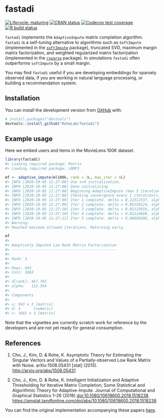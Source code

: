 
<!-- README.md is generated from README.Rmd. Please edit that file -->

# fastadi

<!-- badges: start -->

[![Lifecycle:
maturing](https://img.shields.io/badge/lifecycle-maturing-blue.svg)](https://www.tidyverse.org/lifecycle/#maturing)
[![CRAN
status](https://www.r-pkg.org/badges/version/fastadi)](https://CRAN.R-project.org/package=fastadi)
[![Codecov test
coverage](https://codecov.io/gh/RoheLab/fastadi/branch/master/graph/badge.svg)](https://codecov.io/gh/RoheLab/fastadi?branch=master)
[![R build
status](https://github.com/RoheLab/fastadi/workflows/R-CMD-check/badge.svg)](https://github.com/RoheLab/fastadi/actions)
<!-- badges: end -->

`fastadi` implements the `AdaptiveImpute` matrix completion algorithm.
`fastadi` is a self-tuning alternative to algorithms such as
`SoftImpute` (implemented in the
[`softImpute`](https://cran.r-project.org/package=softImpute) package),
truncated SVD, maximum margin matrix factorization, and weighted
regularized matrix factorization (implemented in the
[`rsparse`](https://github.com/rexyai/rsparse) package). In simulations
`fastadi` often outperforms `softImpute` by a small margin.

You may find `fastadi` useful if you are developing embeddings for
sparsely observed data, if you are working in natural language
processing, or building a recommendation system.

## Installation

You can install the development version from
[GitHub](https://github.com/) with:

``` r
# install.packages("devtools")
devtools::install_github("RoheLab/fastadi")
```

## Example usage

Here we embed users and items in the MovieLens 100K dataset.

``` r
library(fastadi)
#> Loading required package: Matrix
#> Loading required package: LRMF3

mf <- adaptive_impute(ml100k, rank = 3L, max_iter = 5L)
#> INFO [2020-10-05 11:27:08] Use svd initialization.
#> INFO [2020-10-05 11:27:08] Done initializing.
#> INFO [2020-10-05 11:27:08] Beginning AdaptiveImpute (max 5 iterations).
#> INFO [2020-10-05 11:27:08] Checking convergence every 1 iteration(s).
#> INFO [2020-10-05 11:27:09] Iter 1 complete. delta = 0.22312337, alpha = 184.71
#> INFO [2020-10-05 11:27:09] Iter 2 complete. delta = 0.05159124, alpha = 154.411
#> INFO [2020-10-05 11:27:10] Iter 3 complete. delta = 0.02125919, alpha = 135.61
#> INFO [2020-10-05 11:27:10] Iter 4 complete. delta = 0.01114668, alpha = 122.308
#> INFO [2020-10-05 11:27:11] Iter 5 complete. delta = 0.00669206, alpha = 112.354
#> Warning: 
#> Reached maximum allowed iterations. Returning early.
```

``` r
mf
#> 
#> Adaptively Imputed Low Rank Matrix Factorization
#> ------------------------------------------------
#> 
#> Rank: 3
#> 
#> Rows: 943
#> Cols: 1682
#> 
#> d[rank]: 467.762
#> alpha:   112.354
#> 
#> Components
#> 
#> u: 943 x 3 [matrix] 
#> d: 3      [numeric] 
#> v: 1682 x 3 [matrix]
```

Note that the vignettes are currently scratch work for reference by the
developers and are not yet ready for general consumption.

## References

1.  Cho, J., Kim, D. & Rohe, K. Asymptotic Theory for Estimating the
    Singular Vectors and Values of a Partially-observed Low Rank Matrix
    with Noise. arXiv:1508.05431 \[stat\] (2015).
    <http://arxiv.org/abs/1508.05431>

2.  Cho, J., Kim, D. & Rohe, K. Intelligent Initialization and Adaptive
    Thresholding for Iterative Matrix Completion; Some Statistical and
    Algorithmic Theory for Adaptive-Impute. Journal of Computational and
    Graphical Statistics 1–26 (2018)
    <doi:10.1080/10618600.2018.1518238>.
    <https://amstat.tandfonline.com/doi/abs/10.1080/10618600.2018.1518238>

You can find the original implementation accompanying these papers
[here](https://github.com/chojuhee/hello-world).
